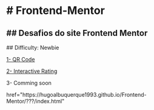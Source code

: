 <h1># Frontend-Mentor</h1>
<h2>## Desafios do site Frontend Mentor</h2>

<p>## Difficulty: Newbie</p>
<p>
    <a href="https://hugoalbuquerque1993.github.io/Frontend-Mentor/qr-code-component-main/index.html">1- QR Code</a>
</p>
<p>
    <a href="https://hugoalbuquerque1993.github.io/Frontend-Mentor/interactive-rating-component-main/index.html">2- Interactive Rating</a>
</p>
<p>
    <a>3- Comming soon</a>
</p>
<p>href="https://hugoalbuquerque1993.github.io/Frontend-Mentor/???/index.html"</p>
